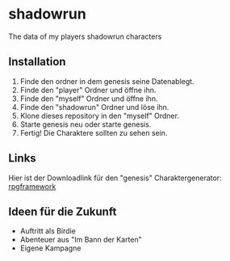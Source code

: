 # shadowrun
The data of my players shadowrun characters

## Installation
1. Finde den ordner in dem genesis seine Datenablegt.
2. Finde den "player" Ordner und öffne ihn.
3. Finde den "myself" Ordner und öffne ihn.
4. Finde den "shadowrun" Ordner und löse ihn.
5. Klone dieses repository in den "myself" Ordner.
6. Starte genesis neu oder starte genesis.
7. Fertig! Die Charaktere sollten zu sehen sein.

## Links
Hier ist der Downloadlink für den "genesis" Charaktergenerator: [rpgframework](https://www.rpgframework.de/index.php/de/genesis-2/)

## Ideen für die Zukunft
  * Auftritt als Birdie
  * Abenteuer aus "Im Bann der Karten"
  * Eigene Kampagne
